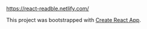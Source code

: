 https://react-readble.netlify.com/

This project was bootstrapped with [Create React App](https://github.com/facebookincubator/create-react-app).
